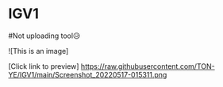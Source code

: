 # IGV1

#Not uploading tool😥


![This is an image]


[Click link to preview]
https://raw.githubusercontent.com/TON-YE/IGV1/main/Screenshot_20220517-015311.png
